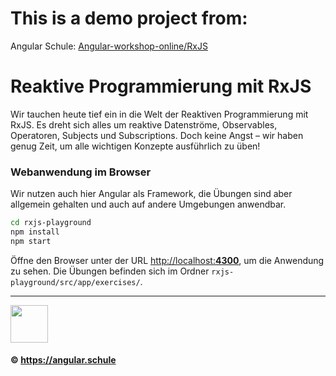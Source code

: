 # This is a demo project from:
Angular Schule: 
[Angular-workshop-online/RxJS](https://github.com/angular-schule/2021-11-angular-workshop-online/tree/main/rxjs-playground "angular-workshop-online/RxJS")

# Reaktive Programmierung mit RxJS

Wir tauchen heute tief ein in die Welt der Reaktiven Programmierung mit RxJS. Es dreht sich alles um reaktive Datenströme, Observables, Operatoren, Subjects und Subscriptions. Doch keine Angst – wir haben genug Zeit, um alle wichtigen Konzepte ausführlich zu üben!

### Webanwendung im Browser

Wir nutzen auch hier Angular als Framework, die Übungen sind aber allgemein gehalten und auch auf andere Umgebungen anwendbar.

```bash
cd rxjs-playground
npm install
npm start
```

Öffne den Browser unter der URL [http://localhost:**4300**](http://localhost:4300), um die Anwendung zu sehen.
Die Übungen befinden sich im Ordner `rxjs-playground/src/app/exercises/`.

<hr>

<img src="https://assets.angular.schule/logo-angular-schule.png" height="60">

#### &copy; https://angular.schule
